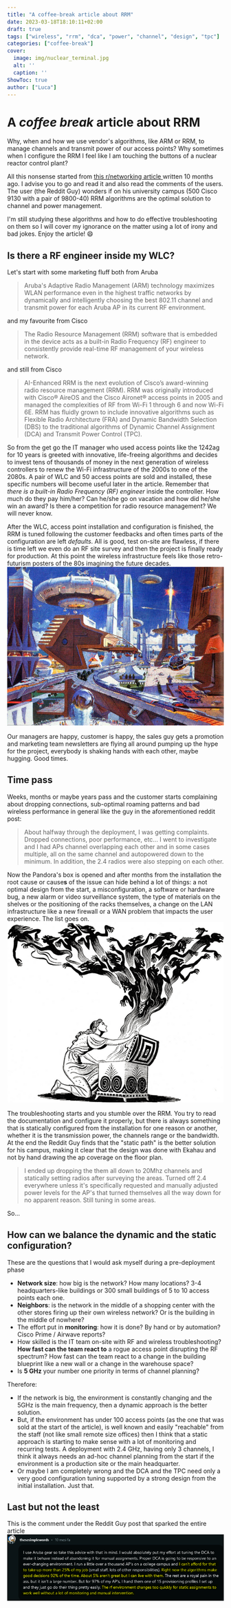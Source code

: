 ```yaml
---
title: "A coffee-break article about RRM"
date: 2023-03-18T18:10:11+02:00
draft: true
tags: ["wireless", "rrm", "dca", "power", "channel", "design", "tpc"]
categories: ["coffee-break"]
cover:
  image: img/nuclear_terminal.jpg
  alt: ''
  caption: ''
ShowToc: true
author: ["Luca"]
---
```

# A *coffee break* article about RRM

Why, when and how we use vendor's algorithms, like ARM or RRM, to manage channels and transmit power of our access points? Why sometimes when I configure the RRM I feel like I am touching the buttons of a nuclear reactor control plant?

All this nonsense started from [this r/networking article ](https://www.reddit.com/r/networking/comments/uof1l6/is_wifi_dca_working_for_you/)written 10 months ago. I advise you to go and read it and also read the comments of the users. The user (the Reddit Guy) wonders if on his university campus (500 Cisco 9130 with a pair of 9800-40) RRM algorithms are the optimal solution to channel and power management.

I'm still studying these algorithms and how to do effective troubleshooting on them so I will cover my ignorance on the matter using a lot of irony and bad jokes. Enjoy the article! :smile:

## Is there a RF engineer inside my WLC?
Let's start with some marketing fluff both from Aruba
> Aruba's Adaptive Radio Management (ARM) technology maximizes WLAN performance even in the highest traffic networks by dynamically and intelligently choosing the best 802.11 channel and transmit power for each Aruba AP in its current RF environment.

and my favourite from Cisco
> The Radio Resource Management (RRM) software that is embedded in the device acts as a built-in Radio Frequency (RF) engineer to consistently provide real-time RF management of your wireless network.

and still from Cisco
>AI-Enhanced RRM is the next evolution of Cisco’s award-winning radio resource management (RRM). RRM was originally introduced with Cisco® AireOS and the Cisco Aironet® access points in 2005 and managed the complexities of RF from Wi-Fi 1 through 6 and now Wi-Fi 6E. RRM has fluidly grown to include innovative algorithms such as Flexible Radio Architecture (FRA) and Dynamic Bandwidth Selection (DBS) to the traditional algorithms of Dynamic Channel Assignment (DCA) and Transmit Power Control (TPC).

So from the get go the IT manager who used access points like the 1242ag for 10 years is greeted with innovative, life-freeing algorithms and decides to invest tens of thousands of money in the next generation of wireless controllers to renew the Wi-Fi infrastructure of the 2000s to one of the 2080s. A pair of WLC and 50 access points are sold and installed, these specific numbers will become useful later in the article. Remember that *there is a built-in Radio Frequency (RF) engineer* inside the controller. How much do they pay him/her? Can he/she go on vacation and how did he/she win an award? Is there a competition for radio resource management? We will never know.

After the WLC, access point installation and configuration is finished, the RRM is tuned following the customer feedbacks and often times parts of the configuration are left *defaults*. All is good, test on-site are flawless, if there is time left we even do an RF site survey and then the project is finally ready for production. At this point the wireless infrastructure feels like those retro-futurism posters of the 80s imagining the future decades.
![](/static/img/retrofuturism.png)

Our managers are happy, customer is happy, the sales guy gets a promotion and marketing team newsletters are flying all around pumping up the hype for the project, everybody is shaking hands with each other, maybe hugging. Good times.

## Time pass
Weeks, months or maybe years pass and the customer starts complaining about dropping connections, sub-optimal roaming patterns and bad wireless performance in general like the guy in the aforementioned reddit post:
>About halfway through the deployment, I was getting complaints. Dropped connections, poor performance, etc... I went to investigate and I had APs channel overlapping each other and in some cases multiple, all on the same channel and autopowered down to the minimum. In addition, the 2.4 radios were also stepping on each other.

Now the Pandora's box is opened and after months from the installation the root cause or cause**s** of the issue can hide behind a lot of things: a not optimal design from the start, a misconfiguration, a software or hardware bug, a new alarm or video surveillance system, the type of materials on the shelves or the positioning of the racks themselves, a change on the LAN infrastructure like a new firewall or a WAN problem that impacts the user experience. The list goes on.
![](/static/img/pandora.png)

The troubleshooting starts and you stumble over the RRM. You try to read the documentation and configure it properly, but there is always something that is statically configured from the installation for one reason or another, whether it is the transmission power, the channels range or the bandwidth. At the end the Reddit Guy finds that the "static path" is the better solution for his campus, making it clear that the design was done with Ekahau and not by hand drawing the ap coverage on the floor plan.
>I ended up dropping the them all down to 20Mhz channels and statically setting radios after surveying the areas. Turned off 2.4 everywhere unless it's specifically requested and manually adjusted power levels for the AP's that turned themselves all the way down for no apparent reason. Still tuning in some areas.

So...

## How can we balance the dynamic and the static configuration?
These are the questions that I would ask myself during a pre-deployment phase
- **Network size**: how big is the network? How many locations? 3-4 headquarters-like buildings or 300 small buildings of 5 to 10 access points each one. 
- **Neighbors**: is the network in the middle of a shopping center with the other stores firing up their own wireless network? Or is the building in the middle of nowhere? 
- The effort put in **monitoring**: how it is done? By hand or by automation? Cisco Prime / Airwave reports?
- How skilled is the IT team on-site with RF and wireless troubleshooting? **How fast can the team react to** a rogue access point disrupting the RF spectrum? How fast can the team react to a change in the building blueprint like a new wall or a change in the warehouse space? 
- Is **5 GHz** your number one priority in terms of channel planning?

Therefore: 
- If the network is big, the environment is constantly changing and the 5GHz is the main frequency, then a dynamic approach is the better solution. 
- But, if the environment has under 100 access points (as the one that was sold at the start of the article), is well known and easily "reachable" from the staff (not like small remote size offices) then I think that a static approach is starting to make sense with a lot of monitoring and recurring tests. A deployment with 2.4 GHz, having only 3 channels, I think it always needs an ad-hoc channel planning from the start if the environment is a production site or the main headquarter.
- Or maybe I am completely wrong and the DCA and the TPC need only a very good configuration tuning supported by a strong design from the initial installation. Just that.

## Last but not the least
This is the comment under the Reddit Guy post that sparked the entire article
![](/static/img/thesesimplewords.png)
